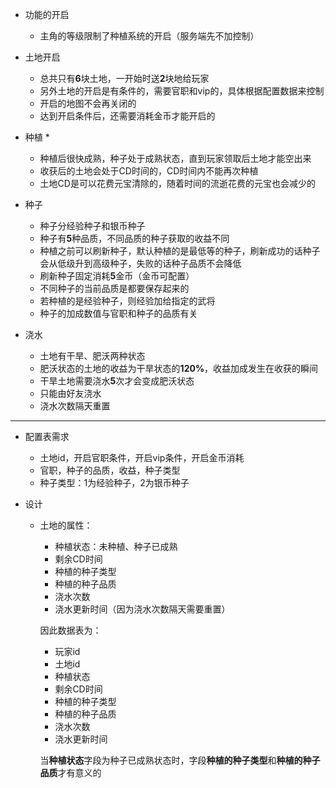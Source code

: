 +   功能的开启
	*   主角的等级限制了种植系统的开启（服务端先不加控制）

+   土地开启
	*   总共只有**6**块土地，一开始时送**2**块地给玩家
	*   另外土地的开启是有条件的，需要官职和vip的，具体根据配置数据来控制
	*   开启的地图不会再关闭的
	*   达到开启条件后，还需要消耗金币才能开启的

+   种植
	*    
	*   种植后很快成熟，种子处于成熟状态，直到玩家领取后土地才能空出来
	*   收获后的土地会处于CD时间的，CD时间内不能再次种植
	*   土地CD是可以花费元宝清除的，随着时间的流逝花费的元宝也会减少的

+   种子
	*   种子分经验种子和银币种子
	*   种子有**5**种品质，不同品质的种子获取的收益不同
	*   种植之前可以刷新种子，默认种植的是最低等的种子，刷新成功的话种子会从低级升到高级种子，失败的话种子品质不会降低
	*   刷新种子固定消耗**5**金币（金币可配置）
	*   不同种子的当前品质是都要保存起来的
	*   若种植的是经验种子，则经验加给指定的武将
	*   种子的加成数值与官职和种子的品质有关

+   浇水
	*   土地有干旱、肥沃两种状态
	*   肥沃状态的土地的收益为干旱状态的**120%**，收益加成发生在收获的瞬间
	*   干旱土地需要浇水**5**次才会变成肥沃状态
	*   只能由好友浇水
	*   浇水次数隔天重置

----

+   配置表需求
	*   土地id，开启官职条件，开启vip条件，开启金币消耗
	*   官职，种子的品质，收益，种子类型
	*   种子类型：1为经验种子，2为银币种子

+   设计
	*   土地的属性：
		*   种植状态：未种植、种子已成熟
		*   剩余CD时间
		*   种植的种子类型
		*   种植的种子品质
		*   浇水次数
		*   浇水更新时间（因为浇水次数隔天需要重置）

		因此数据表为：

		   *   玩家id
		   *   土地id
		   *   种植状态
		   *   剩余CD时间
		   *   种植的种子类型
		   *   种植的种子品质
		   *   浇水次数
		   *   浇水更新时间

		当**种植状态**字段为种子已成熟状态时，字段**种植的种子类型**和**种植的种子品质**才有意义的